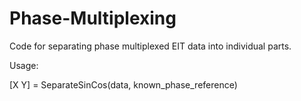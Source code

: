 # Phase-Multiplexing

Code for separating phase multiplexed EIT data into individual parts.

Usage:

[X Y] = SeparateSinCos(data, known_phase_reference)
